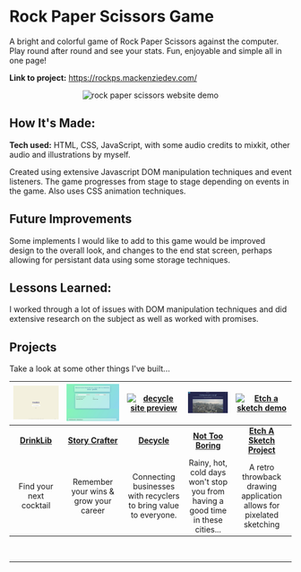 # Rock Paper Scissors Game
A bright and colorful game of Rock Paper Scissors against the computer. Play round after round and see your stats. Fun, enjoyable and simple all in one page!

**Link to project:** https://rockps.mackenziedev.com/

<p align="center">
<img src="https://github.com/mac-kenzie-lee/rockPaperScissorsGame/blob/main/rps.gif?raw=true" alt="rock paper scissors website demo">
</p>

## How It's Made:

**Tech used:** HTML, CSS, JavaScript, with some audio credits to mixkit, other audio and illustrations by myself.

Created using extensive Javascript DOM manipulation techniques and event listeners. The game progresses from stage to stage depending on events in the game. Also uses CSS animation techniques.

## Future Improvements

Some implements I would like to add to this game would be improved design to the overall look, and changes to the end stat screen, perhaps allowing for persistant data using some storage techniques. 

## Lessons Learned:

I worked through a lot of issues with DOM manipulation techniques and did extensive research on the subject as well as worked with promises.




## Projects

Take a look at some other things I've built...
<br>

| <a href="https://github.com/mac-kenzie-lee/drinkLib"><img src="https://github.com/mac-kenzie-lee/drinkLib/blob/master/large-small-dlib.gif?raw=true" alt="small mobile gif of drink lib"></a> | <a href="https://github.com/mac-kenzie-lee/storyCrafter"><img src="https://github.com/mac-kenzie-lee/storyCrafter/blob/main/storyCrafterGif2.gif?raw=true" alt="Screenshot gif for story crafter"></a> | <a href="https://decycle-app.herokuapp.com/"><img src="https://mackenziedev.com/decycle2.gif" alt="decycle site preview"></a> | <a href="https://github.com/mac-kenzie-lee/not-too-boring/"><img src="https://github.com/mac-kenzie-lee/not-too-boring/blob/main/nottooboring.gif?raw=true" alt="Not Too Boring website demonstration"></a> | <a href="https://github.com/mac-kenzie-lee/etch-a-sketch-project"><img src="https://github.com/mac-kenzie-lee/etch-a-sketch-project/blob/main/etchasketch.gif?raw=true" alt="Etch a sketch demo"></a> |
| :---:   | :---:   | :---: | :---: | :---: |
| **[DrinkLib](https://github.com/mac-kenzie-lee/drinkLib)**  | **[Story Crafter](https://github.com/mac-kenzie-lee/storyCrafter)**  | **[Decycle](https://decycle-app.herokuapp.com/)** | **[Not Too Boring](https://github.com/mac-kenzie-lee/not-too-boring/)**  | **[Etch A Sketch Project](https://github.com/mac-kenzie-lee/etch-a-sketch-project)** |
|  Find your next cocktail | Remember your wins & grow your career |  Connecting businesses with recyclers to bring value to everyone. | Rainy, hot, cold days won't stop you from having a good time in these cities... | A retro throwback drawing application allows for pixelated sketching |
<br>
<hr>

